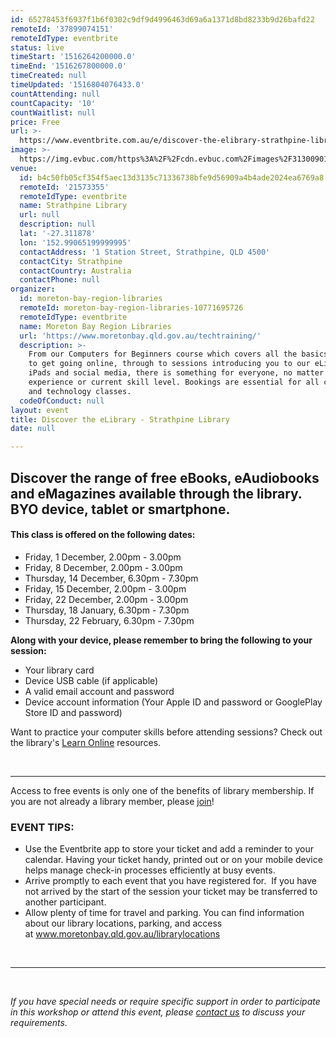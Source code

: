 ```yaml
---
id: 65278453f6937f1b6f0302c9df9d4996463d69a6a1371d8bd8233b9d26bafd22
remoteId: '37899074151'
remoteIdType: eventbrite
status: live
timeStart: '1516264200000.0'
timeEnd: '1516267800000.0'
timeCreated: null
timeUpdated: '1516804076433.0'
countAttending: null
countCapacity: '10'
countWaitlist: null
price: Free
url: >-
  https://www.eventbrite.com.au/e/discover-the-elibrary-strathpine-library-tickets-37899074151?aff=ebapi
image: >-
  https://img.evbuc.com/https%3A%2F%2Fcdn.evbuc.com%2Fimages%2F31300901%2F175653860817%2F1%2Foriginal.jpg?s=9e36aa733bcc7d733ff936203ae522a9
venue:
  id: b4c50fb05cf354f5aec13d3135c71336738bfe9d56909a4b4ade2024ea6769a8
  remoteId: '21573355'
  remoteIdType: eventbrite
  name: Strathpine Library
  url: null
  description: null
  lat: '-27.311878'
  lon: '152.99065199999995'
  contactAddress: '1 Station Street, Strathpine, QLD 4500'
  contactCity: Strathpine
  contactCountry: Australia
  contactPhone: null
organizer:
  id: moreton-bay-region-libraries
  remoteId: moreton-bay-region-libraries-10771695726
  remoteIdType: eventbrite
  name: Moreton Bay Region Libraries
  url: 'https://www.moretonbay.qld.gov.au/techtraining/'
  description: >-
    From our Computers for Beginners course which covers all the basics you need
    to get going online, through to sessions introducing you to our eLibrary,
    iPads and social media, there is something for everyone, no matter your past
    experience or current skill level. Bookings are essential for all computer
    and technology classes.
  codeOfConduct: null
layout: event
title: Discover the eLibrary - Strathpine Library
date: null

---
```

<H2>Discover the range of free eBooks, eAudiobooks and eMagazines available through the library. BYO device, tablet or smartphone.</H2>
<H4><STRONG></STRONG>This class is offered on the following dates:</H4>
<UL>
<LI>Friday, 1 December, 2.00pm - 3.00pm</LI>
<LI>Friday, 8 December, 2.00pm - 3.00pm</LI>
<LI>Thursday, 14 December, 6.30pm - 7.30pm</LI>
<LI>Friday, 15 December, 2.00pm - 3.00pm</LI>
<LI>Friday, 22 December, 2.00pm - 3.00pm</LI>
<LI>Thursday, 18 January, 6.30pm - 7.30pm</LI>
<LI>Thursday, 22 February, 6.30pm - 7.30pm</LI>
</UL>
<P><STRONG>Along with your device, please remember to bring the following to your session:</STRONG></P>
<UL>
<LI>Your library card</LI>
<LI>Device USB cable (if applicable)</LI>
<LI>A valid email account and password</LI>
<LI>Device account information (Your Apple ID and password or GooglePlay Store ID and password)</LI>
</UL>
<P CLASS="MsoNormal">Want to practice your computer skills before attending sessions? Check out the library's <A HREF="https://www.moretonbay.qld.gov.au/lol" TARGET="_blank" TITLE="Learn Online" REL="noreferrer noopener nofollow noopener noreferrer nofollow">Learn Online</A> resources.</P>
<P CLASS="MsoNormal"><BR></P>
<HR>
<P><SPAN>Access to free events is only one of the benefits of library membership. If you are not already a library member, please </SPAN><A HREF="https://www.moretonbay.qld.gov.au/libraries/join" TARGET="_blank" REL="noreferrer noopener nofollow noopener noreferrer nofollow"><SPAN>join</SPAN></A><SPAN>!</SPAN></P>
<H3 CLASS="MsoNormal"><STRONG>EVENT TIPS</STRONG>:</H3>
<UL>
<LI>Use the Eventbrite app to store your ticket and add a reminder to your calendar. Having your ticket handy, printed out or on your mobile device helps manage check-in processes efficiently at busy events.</LI>
<LI>Arrive promptly to each event that you have registered for.  If you have not arrived by the start of the session your ticket may be transferred to another participant.</LI>
<LI>Allow plenty of time for travel and parking. You can find information about our library locations, parking, and access at <A HREF="http://www.moretonbay.qld.gov.au/librarylocations" TARGET="_blank" REL="noreferrer noopener nofollow noopener noreferrer nofollow">www.moretonbay.qld.gov.au/librarylocations</A></LI>
</UL>
<P><BR></P>
<HR>
<P><BR></P>
<P><I>If you have special needs or require specific support in order to participate in this workshop or attend this event, please <A HREF="https://www.moretonbay.qld.gov.au/libraries/contact/" TARGET="_blank" REL="noreferrer noopener nofollow noopener noreferrer nofollow">contact us</A> to discuss your requirements.</I></P>
